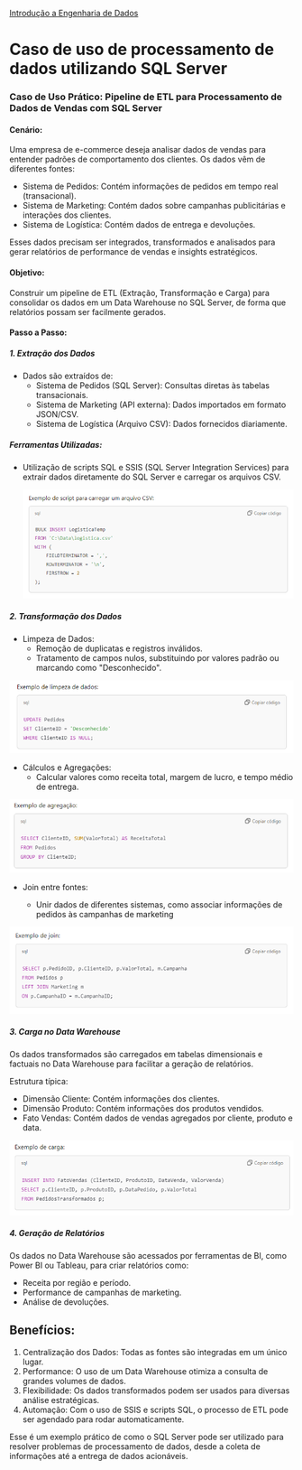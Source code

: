 <div> 
<p><a href="https://github.com/JosiTubaroski/Introducao_Engenharia_Dados/blob/main/README.md">Introdução a Engenharia de Dados</a></p>
</div> 

# Caso de uso de processamento de dados utilizando SQL Server

### Caso de Uso Prático: Pipeline de ETL para Processamento de Dados de Vendas com SQL Server

#### Cenário:

Uma empresa de e-commerce deseja analisar dados de vendas para entender padrões de comportamento dos clientes. Os dados vêm de diferentes fontes:

- Sistema de Pedidos: Contém informações de pedidos em tempo real (transacional).
- Sistema de Marketing: Contém dados sobre campanhas publicitárias e interações dos clientes.
- Sistema de Logística: Contém dados de entrega e devoluções.

Esses dados precisam ser integrados, transformados e analisados para gerar relatórios de performance de vendas e insights estratégicos.

#### Objetivo:

Construir um pipeline de ETL (Extração, Transformação e Carga) para consolidar os dados em um Data Warehouse no SQL Server, de forma que relatórios possam ser facilmente gerados.

#### Passo a Passo:

##### 1. Extração dos Dados

- Dados são extraídos de:
  - Sistema de Pedidos (SQL Server): Consultas diretas às tabelas transacionais.
  - Sistema de Marketing (API externa): Dados importados em formato JSON/CSV.
  - Sistema de Logística (Arquivo CSV): Dados fornecidos diariamente.

##### Ferramentas Utilizadas:

- Utilização de scripts SQL e SSIS (SQL Server Integration Services) para extrair dados diretamente do SQL Server e carregar os arquivos CSV.

  <img src="https://github.com/JosiTubaroski/Processamento_SQL_Server/blob/main/img/01_Script_CSV.png">
    
##### 2. Transformação dos Dados

- Limpeza de Dados:
  - Remoção de duplicatas e registros inválidos.
  - Tratamento de campos nulos, substituindo por valores padrão ou marcando como "Desconhecido".
    
 <img src="https://github.com/JosiTubaroski/Processamento_SQL_Server/blob/main/img/02_Limpeza_Dados.png">

 - Cálculos e Agregações:
   - Calcular valores como receita total, margem de lucro, e tempo médio de entrega.
     
<img src="https://github.com/JosiTubaroski/Processamento_SQL_Server/blob/main/img/03_Agregacao.png">
   
 - Join entre fontes:

   - Unir dados de diferentes sistemas, como associar informações de pedidos às campanhas de marketing

<img src="https://github.com/JosiTubaroski/Processamento_SQL_Server/blob/main/img/04_Exe_Join.png">
    
##### 3. Carga no Data Warehouse

Os dados transformados são carregados em tabelas dimensionais e factuais no Data Warehouse para facilitar a geração de relatórios.

Estrutura típica:

  - Dimensão Cliente: Contém informações dos clientes.
  - Dimensão Produto: Contém informações dos produtos vendidos.
  - Fato Vendas: Contém dados de vendas agregados por cliente, produto e data.

<img src="https://github.com/JosiTubaroski/Processamento_SQL_Server/blob/main/img/05_Insert_FatoVenda.png">

##### 4. Geração de Relatórios

Os dados no Data Warehouse são acessados por ferramentas de BI, como Power BI ou Tableau, para criar relatórios como:

 - Receita por região e período.
 - Performance de campanhas de marketing.
 - Análise de devoluções.

## Benefícios:

1. Centralização dos Dados: Todas as fontes são integradas em um único lugar.
2. Performance: O uso de um Data Warehouse otimiza a consulta de grandes volumes de dados.
3. Flexibilidade: Os dados transformados podem ser usados para diversas análise estratégicas.
4. Automação: Com o uso de SSIS e scripts SQL, o processo de ETL pode ser agendado para rodar automaticamente.

Esse é um exemplo prático de como o SQL Server pode ser utilizado para resolver problemas de processamento de dados, desde a coleta de informações até a entrega de dados acionáveis.

